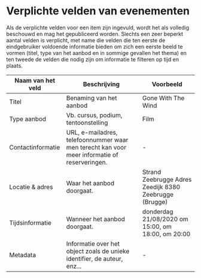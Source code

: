 ---
---

# Verplichte velden van evenementen

Als de verplichte velden voor een item zijn ingevuld, wordt het als volledig beschouwd en mag het gepubliceerd worden. Slechts een zeer beperkt aantal velden is verplicht, met name die velden die ten eerste de eindgebruiker voldoende informatie bieden om zich een eerste beeld te vormen (titel, type van het aanbod en in sommige gevallen het thema) en ten tweede de velden die nodig zijn om informatie te filteren op tijd en plaats.

| Naam van het veld | Beschrijving | Voorbeeld |
| -- | -- | -- |
|Titel |Benaming van het aanbod | Gone With The Wind  |
|Type aanbod|Vb. cursus, podium, tentoonstelling| Film |
|Contactinformatie|	URL, e-mailadres, telefoonnummer waar men terecht kan voor meer informatie of reserveringen.| - |
|Locatie & adres|	Waar het aanbod doorgaat.| Strand Zeebrugge Adres Zeedijk 8380 Zeebrugge (Brugge) |
|Tijdsinformatie|	Wanneer het aanbod doorgaat. | donderdag 21/08/2020 om 15:00, om 18:00, om 20:00 |
|Metadata|Informatie over het object zoals de unieke identifier, de auteur, enz... | -  |
